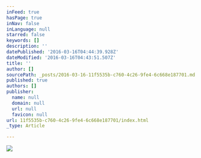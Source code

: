```yaml
---
inFeed: true
hasPage: true
inNav: false
inLanguage: null
starred: false
keywords: []
description: ''
datePublished: '2016-03-16T04:44:39.928Z'
dateModified: '2016-03-16T04:43:51.507Z'
title: ''
author: []
sourcePath: _posts/2016-03-16-11f5535b-c760-4c26-9fe4-6c668e187701.md
published: true
authors: []
publisher:
  name: null
  domain: null
  url: null
  favicon: null
url: 11f5535b-c760-4c26-9fe4-6c668e187701/index.html
_type: Article

---
```

![](https://the-grid-user-content.s3-us-west-2.amazonaws.com/cab20ee6-001a-4763-85ad-d7338cb0eeb0.jpg)